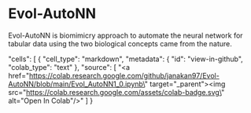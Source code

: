 # Evol-AutoNN
 
Evol-AutoNN is biomimicry approach to automate the neural network for tabular data using the two biological concepts came from the nature. 


 "cells": [
    {
      "cell_type": "markdown",
      "metadata": {
        "id": "view-in-github",
        "colab_type": "text"
      },
      "source": [
        "<a href=\"https://colab.research.google.com/github/janakan97/Evol-AutoNN/blob/main/Evol_AutoNN1_0.ipynb\" target=\"_parent\"><img src=\"https://colab.research.google.com/assets/colab-badge.svg\" alt=\"Open In Colab\"/></a>"
      ]
    }
